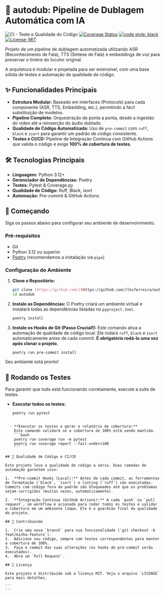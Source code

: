 # 🤖 autodub: Pipeline de Dublagem Automática com IA

![CI - Teste e Qualidade do Código](https://github.com/LKSFerreira/autodub/actions/workflows/ci.yml/badge.svg)
[![Coverage Status](https://coveralls.io/repos/github/LKSFerreira/autodub/badge.svg?branch=main)](https://coveralls.io/github/LKSFerreira/autodub?branch=main)
[![code style: black](https://img.shields.io/badge/code%20style-black-000000.svg)](https://github.com/psf/black)
[![License: MIT](https://img.shields.io/badge/License-MIT-yellow.svg)](https://opensource.org/licenses/MIT)

Projeto de um pipeline de dublagem automatizada utilizando ASR (Reconhecimento de Fala), TTS (Síntese de Fala) e embeddings de voz para preservar o timbre do locutor original.

A arquitetura é modular e projetada para ser extensível, com uma base sólida de testes e automação de qualidade de código.

## ✨ Funcionalidades Principais

- **Estrutura Modular:** Baseado em interfaces (Protocols) para cada componente (ASR, TTS, Embedding, etc.), permitindo a fácil substituição de modelos.
- **Pipeline Completo:** Orquestração de ponta a ponta, desde a ingestão do vídeo até a reinserção do áudio dublado.
- **Qualidade de Código Automatizada:** Uso de `pre-commit` com `ruff`, `black` e `isort` para garantir um padrão de código consistente.
- **Testes e CI/CD:** Pipeline de Integração Contínua com GitHub Actions que valida o código e exige **100% de cobertura de testes**.

## 🛠️ Tecnologias Principais

- **Linguagem:** Python 3.12+
- **Gerenciador de Dependências:** Poetry
- **Testes:** Pytest & Coverage.py
- **Qualidade de Código:** Ruff, Black, isort
- **Automação:** Pre-commit & GitHub Actions

## 🚀 Começando

Siga os passos abaixo para configurar seu ambiente de desenvolvimento.

### Pré-requisitos

- Git
- Python 3.12 ou superior
- [Poetry](https://python-poetry.org/docs/#installation) (recomendamos a instalação via `pipx`)

### Configuração do Ambiente

1.  **Clone o Repositório:**
    ```bash
    git clone [https://github.com/](https://github.com/)lksferreira/autodub.git
    cd autodub
    ```

2.  **Instale as Dependências:**
    O Poetry criará um ambiente virtual e instalará todas as dependências listadas no `pyproject.toml`.
    ```bash
    poetry install
    ```

3.  **Instale os Hooks de Git (Passo Crucial!):**
    Este comando ativa a automação de qualidade de código local. Ele rodará `ruff`, `black` e `isort` automaticamente antes de cada commit. **É obrigatório rodá-lo uma vez após clonar o projeto.**
    ```bash
    poetry run pre-commit install
    ```

Seu ambiente está pronto!

## 🧪 Rodando os Testes

Para garantir que tudo está funcionando corretamente, execute a suíte de testes.

- **Executar todos os testes:**
  ```bash
  poetry run pytest
````

  - **Executar os testes e gerar o relatório de cobertura:**
    Este comando validará se a cobertura de 100% está sendo mantida.
    ```bash
    poetry run coverage run -m pytest
    poetry run coverage report --fail-under=100
    ```

## 🤖 Qualidade de Código e CI/CD

Este projeto leva a qualidade de código a sério. Duas camadas de automação garantem isso:

1.  **Pre-commit Hooks (Local):** Antes de cada commit, as ferramentas de formatação (`black`, `isort`) e linting (`ruff`) são executadas. Commits com código fora do padrão são bloqueados até que os problemas sejam corrigidos (muitas vezes, automaticamente).

2.  **Integração Contínua (GitHub Actions):** A cada `push` ou `pull request`, um workflow é acionado para rodar todos os testes e validar a cobertura em um ambiente limpo. Ele é o guardião final da qualidade do projeto.

## 🤝 Contribuindo

1.  Crie uma nova `branch` para sua funcionalidade (`git checkout -b feat/minha-feature`).
2.  Adicione seu código, sempre com testes correspondentes para manter a cobertura de 100%.
3.  Faça o commit das suas alterações (os hooks de pre-commit serão executados).
4.  Abra um `Pull Request`.

## 📄 Licença

Este projeto é distribuído sob a licença MIT. Veja o arquivo `LICENSE` para mais detalhes.

```
```